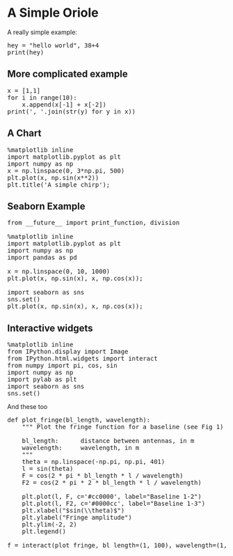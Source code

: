 

# A Simple Oriole

A really simple example:

<span id="example1"/>

<pre data-code-language="python" data-executable="true" data-type="programlisting">
hey = &#34;hello world&#34;, 38+4
print(hey)
</pre>





## More complicated example

<pre data-code-language="python" data-executable="true" data-type="programlisting">
x = [1,1]
for i in range(10):    
    x.append(x[-1] + x[-2]) 
print(&#39;, &#39;.join(str(y) for y in x))
</pre>


## A Chart

<span id="example3"/>

<pre data-code-language="python" data-executable="true" data-type="programlisting">
%matplotlib inline
import matplotlib.pyplot as plt
import numpy as np
x = np.linspace(0, 3*np.pi, 500)
plt.plot(x, np.sin(x**2))
plt.title(&#39;A simple chirp&#39;);
</pre>

## Seaborn Example

<span id="example4"/>

<pre data-code-language="python" data-executable="true" data-type="programlisting">
from __future__ import print_function, division

%matplotlib inline
import matplotlib.pyplot as plt
import numpy as np
import pandas as pd

x = np.linspace(0, 10, 1000)
plt.plot(x, np.sin(x), x, np.cos(x));

import seaborn as sns
sns.set()
plt.plot(x, np.sin(x), x, np.cos(x));
</pre>


## Interactive widgets

<pre data-code-language="python" data-executable="true" data-type="programlisting">
%matplotlib inline
from IPython.display import Image
from IPython.html.widgets import interact
from numpy import pi, cos, sin
import numpy as np
import pylab as plt
import seaborn as sns
sns.set()
</pre>

And these too

<pre data-code-language="python" data-executable="true" data-type="programlisting">
def plot_fringe(bl_length, wavelength):
    &#34;&#34;&#34; Plot the fringe function for a baseline (see Fig 1)

    bl_length:      distance between antennas, in m
    wavelength:     wavelength, in m
    &#34;&#34;&#34;
    theta = np.linspace(-np.pi, np.pi, 401)
    l = sin(theta)
    F = cos(2 * pi * bl_length * l / wavelength)
    F2 = cos(2 * pi * 2 * bl_length * l / wavelength)

    plt.plot(l, F, c=&#39;#cc0000&#39;, label=&#34;Baseline 1-2&#34;)
    plt.plot(l, F2, c=&#39;#0000cc&#39;, label=&#34;Baseline 1-3&#34;)
    plt.xlabel(&#34;$sin(\\theta)$&#34;)
    plt.ylabel(&#34;Fringe amplitude&#34;)
    plt.ylim(-2, 2)
    plt.legend()

f = interact(plot_fringe, bl_length=(1, 100), wavelength=(1, 100))
</pre>
